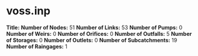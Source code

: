 # voss.inp
**Title:** 
**Number of Nodes:** 51
**Number of Links:** 53
**Number of Pumps:** 0
**Number of Weirs:** 0
**Number of Orifices:** 0
**Number of Outfalls:** 5
**Number of Storages:** 0
**Number of Outlets:** 0
**Number of Subcatchments:** 19
**Number of Raingages:** 1
